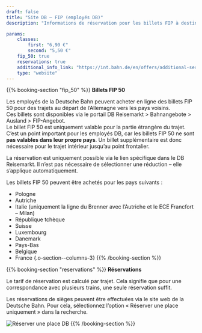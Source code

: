 ```yaml
---
draft: false
title: "Site DB – FIP (employés DB)"
description: "Informations de réservation pour les billets FIP à destination des pays frontaliers pour les employés de la Deutsche Bahn."

params:
    classes:
        first: "6,90 €"
        second: "5,50 €"
    fip_50: true
    reservations: true
    additional_info_link: "https://int.bahn.de/en/offers/additional-services/seat-reservation"
    type: "website"
---
```


{{% booking-section "fip_50" %}}
**Billets FIP 50**

Les employés de la Deutsche Bahn peuvent acheter en ligne des billets FIP 50 pour des trajets au départ de l’Allemagne vers les pays voisins. \
Ces billets sont disponibles via le portail DB Reisemarkt > Bahnangebote > Ausland > FIP-Angebot. \
Le billet FIP 50 est uniquement valable pour la partie étrangère du trajet. C’est un point important pour les employés DB, car les billets FIP 50 ne sont **pas valables dans leur propre pays**. Un billet supplémentaire est donc nécessaire pour le trajet intérieur jusqu’au point frontalier.

La réservation est uniquement possible via le lien spécifique dans le DB Reisemarkt. Il n’est pas nécessaire de sélectionner une réduction – elle s’applique automatiquement.

Les billets FIP 50 peuvent être achetés pour les pays suivants :
- Pologne
- Autriche
- Italie (uniquement la ligne du Brenner avec l’Autriche et le ECE Francfort – Milan)
- République tchèque
- Suisse
- Luxembourg
- Danemark
- Pays-Bas
- Belgique
- France
{.o-section--columns-3}
{{% /booking-section %}}

{{% booking-section "reservations" %}}
**Réservations**

Le tarif de réservation est calculé par trajet. Cela signifie que pour une correspondance avec plusieurs trains, une seule réservation suffit.

Les réservations de sièges peuvent être effectuées via le site web de la Deutsche Bahn. Pour cela, sélectionnez l’option « Réserver une place uniquement » dans la recherche.

![Réserver une place DB](db_reservation.webp)
{{% /booking-section %}}
